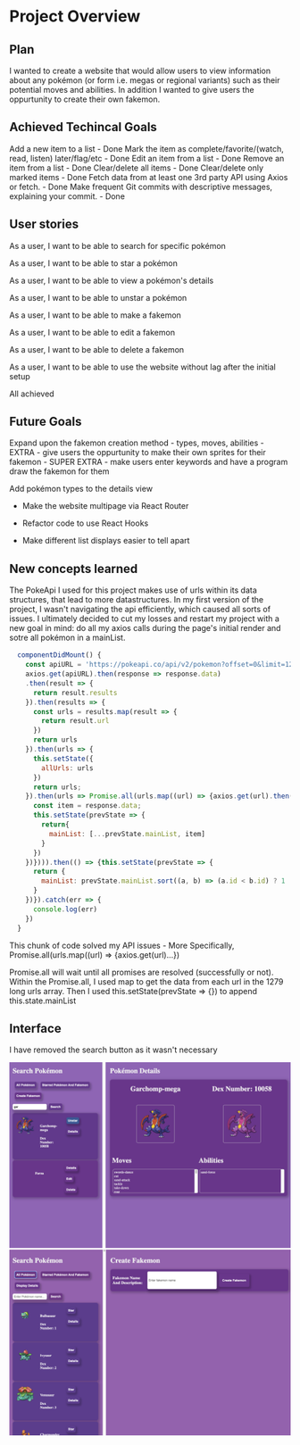 # Project Overview

## Plan

I wanted to create a website that would allow users to view information about any pokémon (or form i.e. megas or regional variants) such as their potential moves and abilities. In addition I wanted to give users the oppurtunity to create their own fakemon.

## Achieved Techincal Goals

Add a new item to a list - Done
Mark the item as complete/favorite/(watch, read, listen) later/flag/etc - Done
Edit an item from a list - Done
Remove an item from a list - Done
Clear/delete all items - Done
Clear/delete only marked items - Done
Fetch data from at least one 3rd party API using Axios or fetch. - Done
Make frequent Git commits with descriptive messages, explaining your commit. - Done

## User stories

As a user, I want to be able to search for specific pokémon

As a user, I want to be able to star a pokémon

As a user, I want to be able to view a pokémon's details

As a user, I want to be able to unstar a pokémon

As a user, I want to be able to make a fakemon

As a user, I want to be able to edit a fakemon

As a user, I want to be able to delete a fakemon

As a user, I want to be able to use the website without lag after the initial setup

All achieved
## Future Goals

Expand upon the fakemon creation method - types, moves, abilities - EXTRA - give users the oppurtunity to make their own sprites for their fakemon - SUPER EXTRA - make users enter keywords and have a program draw the fakemon for them

Add pokémon types to the details view

- Make the website multipage via React Router

- Refactor code to use React Hooks

- Make different list displays easier to tell apart

## New concepts learned

The PokeApi I used for this project makes use of urls within its data structures, that lead to more datastructures. In my first version of the project, I wasn't navigating the api efficiently, which caused all sorts of issues. I ultimately decided to cut my losses and restart my project with a new goal in mind: do all my axios calls during the page's initial render and sotre all pokémon in a mainList. 

```js
  componentDidMount() {
    const apiURL = 'https://pokeapi.co/api/v2/pokemon?offset=0&limit=1279';
    axios.get(apiURL).then(response => response.data)
    .then(result => {
      return result.results
    }).then(results => {
      const urls = results.map(result => {
        return result.url
      })
      return urls
    }).then(urls => {
      this.setState({
        allUrls: urls
      })
      return urls;
    }).then(urls => Promise.all(urls.map((url) => {axios.get(url).then(response => {
      const item = response.data;
      this.setState(prevState => {
        return{
          mainList: [...prevState.mainList, item]
        }
      })
    })}))).then(() => {this.setState(prevState => {
      return {
        mainList: prevState.mainList.sort((a, b) => (a.id < b.id) ? 1 : -1)
      }
    })}).catch(err => {
      console.log(err)
    })
  }
```

This chunk of code solved my API issues - More Specifically, Promise.all(urls.map((url) => {axios.get(url)...})


Promise.all will wait until all promises are resolved (successfully or not). Within the Promise.all, I used map to get the data from each url in the 1279 long urls array. Then I used this.setState(prevState => {}) to append this.state.mainList
## Interface

I have removed the search button as it wasn't necessary

![Interface Image 1](public/Interface1.png)
![Interface Image 2](public/Interface2.png)
